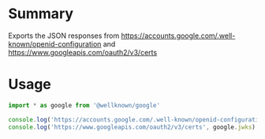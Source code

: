 # Summary

Exports the JSON responses from https://accounts.google.com/.well-known/openid-configuration and https://www.googleapis.com/oauth2/v3/certs

# Usage

```js
import * as google from '@wellknown/google'

console.log('https://accounts.google.com/.well-known/openid-configuration', google.metadata)
console.log('https://www.googleapis.com/oauth2/v3/certs', google.jwks)
```

